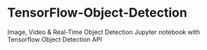 # TensorFlow-Object-Detection
 Image, Video & Real-Time Object Detection Jupyter notebook with Tensorflow Object Detection API 
